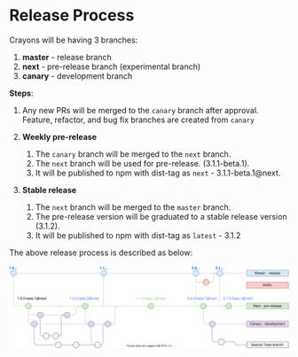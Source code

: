 # Release Process 

Crayons will be having 3 branches:

1) **master** - release branch
2) **next** - pre-release branch (experimental branch)
3) **canary** - development branch

**Steps**:

1. Any new PRs will be merged to the `canary` branch after approval. Feature, refactor, and bug fix branches are created from `canary`

3. **Weekly pre-release**

   1. The `canary` branch will be merged to the `next` branch.
   2. The `next` branch will be used for pre-release. (3.1.1-beta.1).
   3. It will be published to npm with dist-tag as `next` - 3.1.1-beta.1@next.

4. **Stable release**
   1. The `next` branch will be merged to the `master` branch.
   2. The pre-release version will be graduated to a stable release version (3.1.2).
   3. It will be published to npm with dist-tag as `latest` - 3.1.2

The above release process is described as below:

<img alt="Release Process" src=".github/assets/crayons-release.svg">